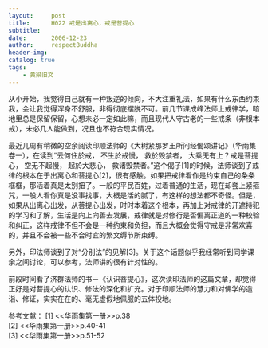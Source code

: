 ```yaml
---
layout:     post
title:      H022 戒是出离心，戒是菩提心
subtitle:   
date:       2006-12-23
author:     respectBuddha
header-img: 
catalog: true
tags:
    - 黄粱旧文
---
```


从小开始，我觉得自己就有一种叛逆的倾向，不大注重礼法，如果有什么东西约束我，会让我觉得浑身不舒服，非得彻底摆脱不可。前几节课成峰法师上戒律学，暗地里总是保留保留，心想未必一定如此嘛，而且现代人守古老的一些戒条（非根本戒），未必几人能做到，况且也不符合现实情况。

最近几周有稍微的空余阅读印顺法师的《大树紧那罗王所问经偈颂讲记》（华雨集卷一），在读到“云何住於戒，  不生於戒慢，  救於毁禁者，  大乘无有上？戒是菩提心，  空无不起慢，  起於大悲心，  救诸毁禁者。”这个偈子[1]的时候，法师谈到了戒律的根本在于出离心和菩提心[2]，很有感触。如果把戒律看作是约束自己的条条框框，那活着真是太别扭了。一般的平民百姓，过着普通的生活，现在却套上紧箍咒，一般人看你真是没事找事，大概是活的腻了，有这样的想法都不奇怪。但是，如果从出离心出发，从菩提心出发，时时本着这个根本，再加上对戒律的开遮持犯的学习和了解，生活是向上向善去发展，戒律就是对修行是否偏离正道的一种校验和纠正，这样戒律不但不会是一种约束和负担，而且大概会觉得守戒是非常欢喜的，并且不会被一些不合时宜的繁文缛节所束缚。

另外，印法师谈到了对“分别法”的见解[3]。关于这个话题似乎我经常听到同学课余之间讨论，可以参考，法师讲的很有针对性的。

前段时间看了济群法师的书－《认识菩提心》，这次读印法师的这篇文章，却觉得正好是对菩提心的认识、修法的深化和扩充。对于印顺法师的慧力和对佛学的造诣、修证，实实在在的、毫无虚假地佩服的五体投地。


参考文献：
[1]  <<华雨集第一册>>p.38  
[2]  <<华雨集第一册>>p.40-41  
[3]  <<华雨集第一册>>p.51-52